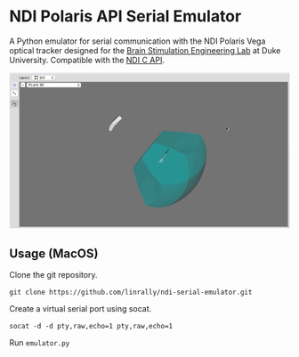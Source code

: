# NDI Polaris API Serial Emulator
A Python emulator for serial communication with the NDI Polaris Vega optical tracker designed for the [Brain Stimulation Engineering Lab](https://sites.google.com/view/bsel/) at Duke University. Compatible with the [NDI C API](https://github.com/PlusToolkit/ndicapi/tree/master).

![Demo](demo.gif)

## Usage (MacOS)
Clone the git repository.
```
git clone https://github.com/linrally/ndi-serial-emulator.git
```

Create a virtual serial port using socat.

```
socat -d -d pty,raw,echo=1 pty,raw,echo=1
```

Run `emulator.py`
